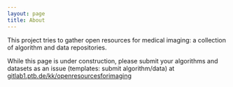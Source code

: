 ```yaml
---
layout: page
title: About
---
```


This project tries to gather open resources for medical imaging:
a collection of algorithm and data repositories.

While this page is under construction, please submit your algorithms and datasets as an issue (templates: submit algorithm/data) at [gitlab1.ptb.de/kk/openresourcesforimaging](https://gitlab1.ptb.de/kk/openresourcesforimaging)